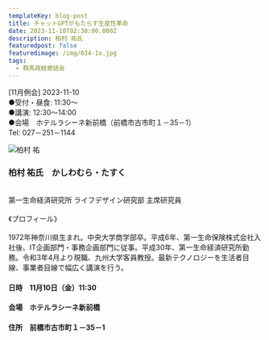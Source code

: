 ```yaml
---
templateKey: blog-post
title: チャットGPTがもたらす生産性革命
date: 2023-11-10T02:30:00.000Z
description: 柏村 祐氏
featuredpost: false
featuredimage: /img/034-1x.jpg
tags:
  - 群馬政経懇話会
---
```

\[11月例会] 2023-11-10<br />
●受付・昼食: 11:30〜<br />
●講演: 12:30〜14:00<br />
●会場　ホテルラシーネ新前橋（前橋市古市町１－35－1）<br />
Tel: 027－251－1144<br />

![柏村 祐](/img/034-1x.jpg "柏村 祐　かしわむら・たすく")

### 柏村 祐氏　かしわむら・たすく

\
第一生命経済研究所 ライフデザイン研究部 主席研究員\
\
《プロフィール》\
\
1972年神奈川県生まれ。中央大学商学部卒。平成6年、第一生命保険株式会社入社後、IT企画部門・事務企画部門に従事。平成30年、第一生命経済研究所勤務。令和3年4月より現職、九州大学客員教授。最新テクノロジーを生活者目線、事業者目線で幅広く講演を行う。

#### 日時　11月10日（金）11:30

#### 会場　ホテルラシーネ新前橋

#### 住所　前橋市古市町１－35－1